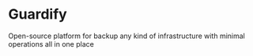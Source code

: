 # Guardify
Open-source platform for backup any kind of  infrastructure with minimal operations all in one place
